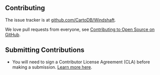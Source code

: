 Contributing
---

The issue tracker is at [github.com/CartoDB/Windshaft](https://github.com/CartoDB/Windshaft).

We love pull requests from everyone, see [Contributing to Open Source on GitHub](https://guides.github.com/activities/contributing-to-open-source/#contributing).


## Submitting Contributions

* You will need to sign a Contributor License Agreement (CLA) before making a submission. [Learn more here](https://carto.com/contributions).
